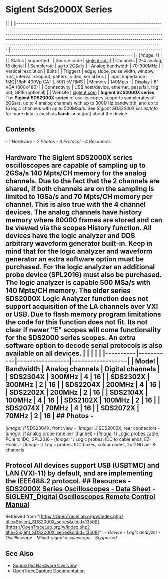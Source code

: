 # Siglent Sds2000X Series
| | | |:-----------------------------------------------------------------------------------------------------------------------------------------------------------------------------------------------------------------------------------------------------------------------------------------------------------------------------------------------------------------------------------------------:|:------------------------------------------------------------------------------------------------------------------------------------------:| | [*Image: \1* | | | Status | supported | | Source code | [siglent-sds](http://github.com/OpenTraceLab/?p=OpenTraceCapture.git;a=tree;f=src/hardware/siglent-sds) | | Channels | 2-4 analog, 16 digital | | Samplerate | up to 2GSa/s | | Analog bandwidth | 70-300MHz | | Vertical resolution | 8bits | | Triggers | edge, slope, pulse width, window, runt, interval, dropout, pattern, video, serial bus | | Input impedance | 1MΩ‖18pF 400Vp CAT I, 50Ω 5V RMS | | Memory | 140Mpts | | Display | 8" VGA (800x480) | | Connectivity | USB host/device, ethernet, pass/fail, trig out, GPIB (optional) | | Website | [siglent.com](http://www.siglent.com/ens/) | **Siglent SDS2000X series** The **Siglent SDS2000X series** of oscilloscopes supports samplerates of 2GSa/s, up to 4 analog channels with up to 300MHz bandwidth, and up to 16 logic channels with up to 500MSa/s. See *Siglent SDS2000X series/Info* for more details (such as **lsusb -v** output) about the device.
## Contents
\- *1 Hardware* \- *2 Photos* \- *3 Protocol* \- *4 Resources*
## Hardware The Siglent SDS2000X series oscilloscopes are capable of sampling up to 2GSa/s 140 Mpts/CH memory for the analog channels. Due to the fact that the 2 channels are shared, if both channels are on the sampling is limited to 1GSa/s and 70 Mpts/CH memory per channel. This is also true with the 4 channel devices. The analog channels have history memory where 80000 frames are stored and can be viewed via the scopes History function. All devices have the logic analyzer and DDS arbitrary waveform generator built-in. Keep in mind that for the logic analyzer and waveform generator an extra software option must be purchased. For the logic analyzer an additional probe device (SPL2016) must also be purchased. The logic analyzer is capable 500 MSa/s with 140 Mpts/CH memory. The older series SDS2000X Logic Analyzer function does not support acquisition of the LA channels over VXI or USB. Due to flash memory program limitations the code for this function does not fit. Its not clear if newer "E" scopes will come functionality for the SDS2000 series scopes. An extra software option to decode serial protocols is also available on all devices. | | | | | |----------|-----------|-----------------|------------------| | Model | Bandwidth | Analog channels | Digital channels | | SDS2304X | 300MHz | 4 | 16 | | SDS2302X | 300MHz | 2 | 16 | | SDS2204X | 200MHz | 4 | 16 | | SDS2202X | 200MHz | 2 | 16 | | SDS2104X | 100MHz | 4 | 16 | | SDS2102X | 100MHz | 2 | 16 | | SDS2074X | 70MHz | 4 | 16 | | SDS2072X | 70MHz | 2 | 16 | ## Photos \-
[*Image: \1*
SDS2304X, front view
\-
[*Image: \1*
SDS2000X, rear connectors
\-
[*Image: \1*
Analog probe (one per channel)
\-
[*Image: \1*
Logic probes cable, PCIe to IDC, SPL2016
\-
[*Image: \1*
Logic probes, IDC to cable ends, EZ-Hooks
\-
[*Image: \1*
Logic probes, IDC boxes, colour codes, 2x GND per 8 channels
## Protocol All devices support USB (USBTMC) and LAN (VXI-11) by default, and are implementing the IEEE488.2 protocol. ## Resources \- [SDS2000X Series Oscilloscopes - Data Sheet](http://www.siglentamerica.com/USA_website_2014/Documents/DataSheet/SDS2000X_Datasheet_DS0102X-E01B.pdf) \- [SIGLENT_Digital Oscilloscopes Remote Control Manual](http://www.siglentamerica.com/USA_website_2014/Documents/Program_Material/SIGLENT_Digital_Oscilloscopes_Remote%20Control%20Manual.pdf)
Retrieved from "[https://OpenTraceLab.org/w/index.php?title=Siglent_SDS2000X_series&oldid=13508](https://OpenTraceLab.org/w/index.php?title=Siglent_SDS2000X_series&oldid=13508)"
: \- *Device* \- *Logic analyzer* \- *Oscilloscope* \- *Mixed-signal oscilloscope* \- *Supported*
## See Also
- [Supported Hardware Overview](../supported-hardware.md)
- [OpenTraceCapture Documentation](../../opentracecapture/overview.md)

